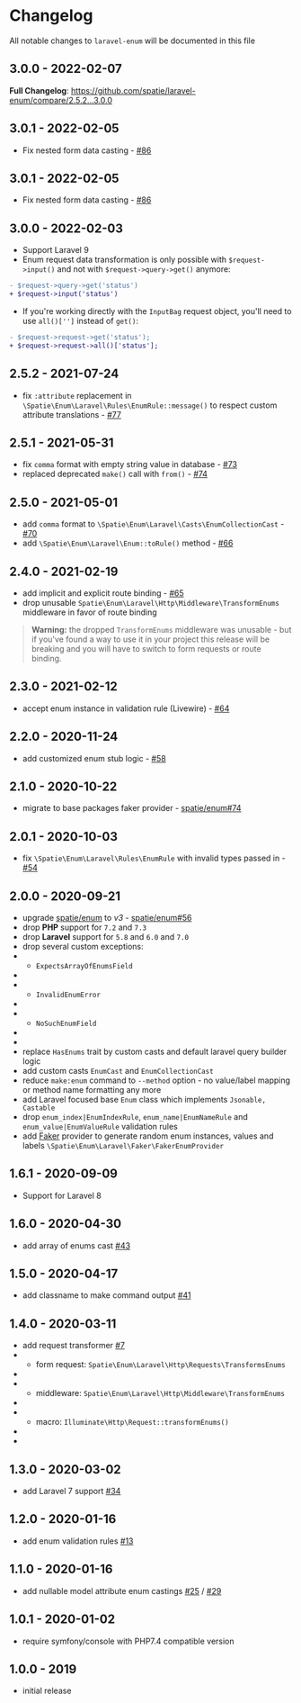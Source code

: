 # Changelog

All notable changes to `laravel-enum` will be documented in this file

## 3.0.0 - 2022-02-07

**Full Changelog**: https://github.com/spatie/laravel-enum/compare/2.5.2...3.0.0

## 3.0.1 - 2022-02-05

- Fix nested form data casting - [#86](https://github.com/spatie/laravel-enum/pull/86)

## 3.0.1 - 2022-02-05

- Fix nested form data casting - [#86](https://github.com/spatie/laravel-enum/pull/86)

## 3.0.0 - 2022-02-03

- Support Laravel 9
- Enum request data transformation is only possible with `$request->input()` and not with `$request->query->get()` anymore:

```diff
- $request->query->get('status')
+ $request->input('status')


```
- If you're working directly with the `InputBag` request object, you'll need to use `all()['']` instead of `get()`:

```diff
- $request->request->get('status');
+ $request->request->all()['status'];


```
## 2.5.2 - 2021-07-24

- fix `:attribute` replacement in `\Spatie\Enum\Laravel\Rules\EnumRule::message()` to respect custom attribute translations - [#77](https://github.com/spatie/laravel-enum/pull/77)

## 2.5.1 - 2021-05-31

- fix `comma` format with empty string value in database - [#73](https://github.com/spatie/laravel-enum/pull/73)
- replaced deprecated `make()` call with `from()` - [#74](https://github.com/spatie/laravel-enum/pull/74)

## 2.5.0 - 2021-05-01

- add `comma` format to `\Spatie\Enum\Laravel\Casts\EnumCollectionCast` - [#70](https://github.com/spatie/laravel-enum/pull/70)
- add `\Spatie\Enum\Laravel\Enum::toRule()` method - [#66](https://github.com/spatie/laravel-enum/pull/66)

## 2.4.0 - 2021-02-19

- add implicit and explicit route binding - [#65](https://github.com/spatie/laravel-enum/pull/65)
- drop unusable `Spatie\Enum\Laravel\Http\Middleware\TransformEnums` middleware in favor of route binding

> **Warning:** the dropped `TransformEnums` middleware was unusable - but if you've found a way to use it in your project this release will be breaking and you will have to switch to form requests or route binding.

## 2.3.0 - 2021-02-12

- accept enum instance in validation rule (Livewire) - [#64](https://github.com/spatie/laravel-enum/pull/64)

## 2.2.0 - 2020-11-24

- add customized enum stub logic - [#58](https://github.com/spatie/laravel-enum/pull/58)

## 2.1.0 - 2020-10-22

- migrate to base packages faker provider - [spatie/enum#74](https://github.com/spatie/enum/pull/74)

## 2.0.1 - 2020-10-03

- fix `\Spatie\Enum\Laravel\Rules\EnumRule` with invalid types passed in - [#54](https://github.com/spatie/laravel-enum/pull/54)

## 2.0.0 - 2020-09-21

- upgrade [spatie/enum](https://github.com/spatie/enum) to *v3* - [spatie/enum#56](https://github.com/spatie/enum/pull/56)
- drop **PHP** support for `7.2` and `7.3`
- drop **Laravel** support for `5.8` and `6.0` and `7.0`
- drop several custom exceptions:
- - `ExpectsArrayOfEnumsField`
- 
- - `InvalidEnumError`
- 
- - `NoSuchEnumField`
- 
- 
- replace `HasEnums` trait by custom casts and default laravel query builder logic
- add custom casts `EnumCast` and `EnumCollectionCast`
- reduce `make:enum` command to `--method` option - no value/label mapping or method name formatting any more
- add Laravel focused base `Enum` class which implements `Jsonable, Castable`
- drop `enum_index|EnumIndexRule`, `enum_name|EnumNameRule` and `enum_value|EnumValueRule` validation rules
- add [Faker](https://github.com/fzaninotto/Faker) provider to generate random enum instances, values and labels `\Spatie\Enum\Laravel\Faker\FakerEnumProvider`

## 1.6.1 - 2020-09-09

- Support for Laravel 8

## 1.6.0 - 2020-04-30

- add array of enums cast [#43](https://github.com/spatie/laravel-enum/pull/43)

## 1.5.0 - 2020-04-17

- add classname to make command output [#41](https://github.com/spatie/laravel-enum/pull/41)

## 1.4.0 - 2020-03-11

- add request transformer [#7](https://github.com/spatie/laravel-enum/pull/7)
- - form request: `Spatie\Enum\Laravel\Http\Requests\TransformsEnums`
- 
- - middleware: `Spatie\Enum\Laravel\Http\Middleware\TransformEnums`
- 
- - macro: `Illuminate\Http\Request::transformEnums()`
- 
- 

## 1.3.0 - 2020-03-02

- add Laravel 7 support [#34](https://github.com/spatie/laravel-enum/pull/34)

## 1.2.0 - 2020-01-16

- add enum validation rules [#13](https://github.com/spatie/laravel-enum/pull/13)

## 1.1.0 - 2020-01-16

- add nullable model attribute enum castings [#25](https://github.com/spatie/laravel-enum/pull/25) / [#29](https://github.com/spatie/laravel-enum/pull/29)

## 1.0.1 - 2020-01-02

- require symfony/console with PHP7.4 compatible version

## 1.0.0 - 2019

- initial release
